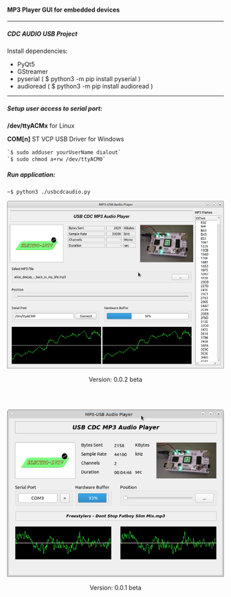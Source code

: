 #### MP3 Player GUI for embedded devices

---
##### CDC AUDIO USB Project

Install dependencies: 

- PyQt5
- GStreamer
- pyserial    ( $ python3 -m pip install pyserial )
- audioread   ( $ python3 -m pip install audioread )

---
##### Setup user access to serial port:

<b>/dev/ttyACMx</b> for Linux 
 
<b>COM[n]</b> ST VCP USB Driver for Windows

    `$ sudo adduser yourUserName dialout`
    `$ sudo chmod a+rw /dev/ttyACM0`


##### Run application:

    ~$ python3 ./usbcdcaudio.py



![](img/wnd_rev0p2.png)
<div align="center">
Version: 0.0.2 beta
</div>

<br><br>

![](img/wnd_rev0p1.png)
<div align="center">
Version: 0.0.1 beta
</div>

<br><br>

